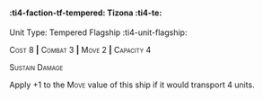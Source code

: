 #### :ti4-faction-tf-tempered: **Tizona** :ti4-te:

Unit Type: Tempered Flagship :ti4-unit-flagship: 

<span style="font-variant:small-caps;">Cost</span> 8 __|__ <span style="font-variant:small-caps;">Combat</span> 3 __|__ <span style="font-variant:small-caps;">Move</span> 2 __|__ <span style="font-variant:small-caps;">Capacity</span> 4

<span style="font-variant:small-caps;">Sustain Damage</span>

Apply +1 to the <span style="font-variant:small-caps;">Move</span> value of this ship if it would transport 4 units.
